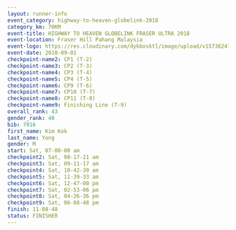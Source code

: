 ```yaml
---
layout: runner-info 
event_category: highway-to-heaven-globelink-2018 
category_km: 70KM 
event-title: HIGHWAY TO HEAVEN GLOBELINK FRASER ULTRA 2018 
event-location: Fraser Hill Pahang Malaysia 
event-logo: https://res.cloudinary.com/dykbosktl/image/upload/v1573624145/Logo/download_nnzjlh.png 
event-date: 2018-09-01 
checkpoint-name2: CP1 (T-2) 
checkpoint-name3: CP2 (T-3) 
checkpoint-name4: CP3 (T-4) 
checkpoint-name5: CP4 (T-5) 
checkpoint-name6: CP9 (T-6) 
checkpoint-name7: CP10 (T-7) 
checkpoint-name8: CP11 (T-8) 
checkpoint-name9: Finishing Line (T-9) 
overall_rank: 43
gender_rank: 40
bib: 7016
first_name: Kim Kok
last_name: Yong
gender: M
start: Sat, 07-00-00 am
checkpoint2: Sat, 08-17-21 am
checkpoint3: Sat, 09-11-17 am
checkpoint4: Sat, 10-42-39 am
checkpoint5: Sat, 11-39-33 am
checkpoint6: Sat, 12-47-00 pm
checkpoint7: Sat, 02-53-06 pm
checkpoint8: Sat, 04-26-36 pm
checkpoint9: Sat, 06-08-48 pm
finish: 11-08-48
status: FINISHER
---
```

